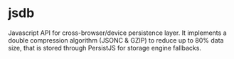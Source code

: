 # jsdb

Javascript API for cross-browser/device persistence layer. It implements a double compression algorithm (JSONC & GZIP) to reduce up to 80% data size, that is stored through PersistJS for storage engine fallbacks.
